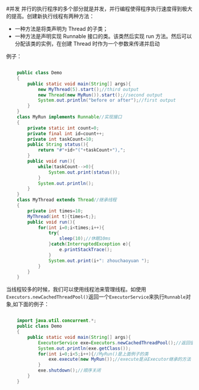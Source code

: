 #并发
并行的执行程序的多个部分就是并发，并行编程使得程序执行速度得到极大的提高。创建新执行线程有两种方法：

- 一种方法是将类声明为 Thread 的子类；
- 一种方法是声明实现 Runnable 接口的类。该类然后实现 run 方法。然后可以分配该类的实例，在创建 Thread 时作为一个参数来传递并启动

例子：

```java

    public class Demo
    {
    	public static void main(String[] args){
    		new MyThread(5).start();//third output
    		new Thread(new MyRun()).start();//second output
    		System.out.println("before or after");//first output
    	}
    }
    class MyRun implements Runnable//实现接口
    {
    	private static int count=0;
    	private final int id=count++;
    	private int taskCount=10;
    	public String status(){
    		return "#"+id+"("+taskCount+"),";
    	}
    	public void run(){
    		while(taskCount-->0){
    			System.out.print(status());
    		}
    		System.out.println();
    	}
    }
    class MyThread extends Thread//继承线程
    {
    	private int times=10;
    	MyThread(int t){times=t;};
    	public void run(){
    		for(int i=0;i<times;i++){			
    			try{
    				sleep(10);//休眠10ms
    			}catch(InterruptedException e){
    				e.printStackTrace();
    			}
    			System.out.print(i+": zhouchaoyuan ");
    		}
    	}
    }

```

当线程较多的时候，我们可以使用线程池来管理线程。如使用
`Executors.newCachedThreadPool()`返回一个`ExecutorService`来执行`Runnable`对象,如下面的例子：

```java

    import java.util.concurrent.*;
    public class Demo
    {
    	public static void main(String[] args){
    		ExecutorService exe=Executors.newCachedThreadPool();//返回值向上转型
			System.out.println(exe.getClass());
    		for(int i=0;i<5;i++){//MyRun()是上面例子的类
    			exe.execute(new MyRun());//execute是从Executor继承的方法
    		}
    		exe.shutdown();//顺序关闭
    	}
    }

```